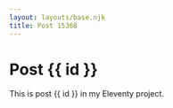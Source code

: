 ```yaml
---
layout: layouts/base.njk
title: Post 15368
---
```


# Post {{ id }}

This is post {{ id }} in my Eleventy project.
